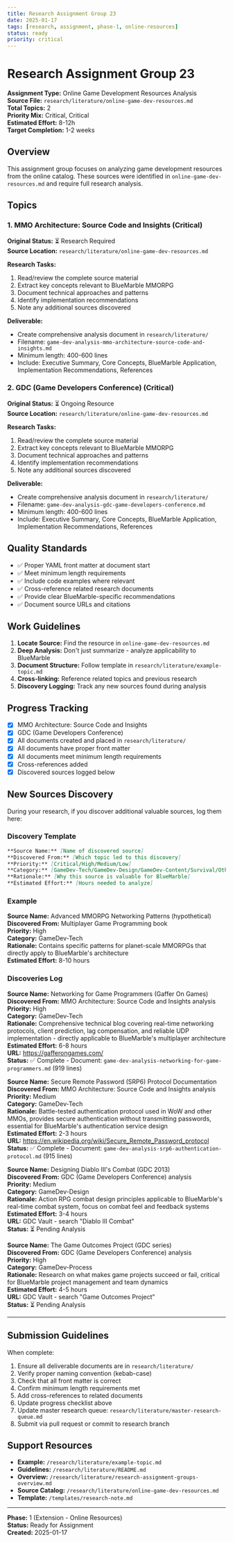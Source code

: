```yaml
---
title: Research Assignment Group 23
date: 2025-01-17
tags: [research, assignment, phase-1, online-resources]
status: ready
priority: critical
---
```


# Research Assignment Group 23

**Assignment Type:** Online Game Development Resources Analysis  
**Source File:** `research/literature/online-game-dev-resources.md`  
**Total Topics:** 2  
**Priority Mix:** Critical, Critical  
**Estimated Effort:** 8-12h  
**Target Completion:** 1-2 weeks

## Overview

This assignment group focuses on analyzing game development resources from the online catalog. These sources were identified in `online-game-dev-resources.md` and require full research analysis.

## Topics

### 1. MMO Architecture: Source Code and Insights (Critical)

**Original Status:** ⏳ Research Required  
**Source Location:** `research/literature/online-game-dev-resources.md`  

**Research Tasks:**
1. Read/review the complete source material
2. Extract key concepts relevant to BlueMarble MMORPG
3. Document technical approaches and patterns
4. Identify implementation recommendations
5. Note any additional sources discovered

**Deliverable:**
- Create comprehensive analysis document in `research/literature/`
- Filename: `game-dev-analysis-mmo-architecture-source-code-and-insights.md`
- Minimum length: 400-600 lines
- Include: Executive Summary, Core Concepts, BlueMarble Application, Implementation Recommendations, References

### 2. GDC (Game Developers Conference) (Critical)

**Original Status:** ⏳ Ongoing Resource  
**Source Location:** `research/literature/online-game-dev-resources.md`  

**Research Tasks:**
1. Read/review the complete source material
2. Extract key concepts relevant to BlueMarble MMORPG
3. Document technical approaches and patterns
4. Identify implementation recommendations
5. Note any additional sources discovered

**Deliverable:**
- Create comprehensive analysis document in `research/literature/`
- Filename: `game-dev-analysis-gdc-game-developers-conference.md`
- Minimum length: 400-600 lines
- Include: Executive Summary, Core Concepts, BlueMarble Application, Implementation Recommendations, References

## Quality Standards

- ✅ Proper YAML front matter at document start
- ✅ Meet minimum length requirements
- ✅ Include code examples where relevant  
- ✅ Cross-reference related research documents
- ✅ Provide clear BlueMarble-specific recommendations
- ✅ Document source URLs and citations

## Work Guidelines

1. **Locate Source:** Find the resource in `online-game-dev-resources.md`
2. **Deep Analysis:** Don't just summarize - analyze applicability to BlueMarble
3. **Document Structure:** Follow template in `research/literature/example-topic.md`
4. **Cross-linking:** Reference related topics and previous research
5. **Discovery Logging:** Track any new sources found during analysis

## Progress Tracking

- [x] MMO Architecture: Source Code and Insights
- [x] GDC (Game Developers Conference)
- [x] All documents created and placed in `research/literature/`
- [x] All documents have proper front matter
- [x] All documents meet minimum length requirements
- [x] Cross-references added
- [x] Discovered sources logged below

## New Sources Discovery

During your research, if you discover additional valuable sources, log them here:

### Discovery Template

```markdown
**Source Name:** [Name of discovered source]  
**Discovered From:** [Which topic led to this discovery]  
**Priority:** [Critical/High/Medium/Low]  
**Category:** [GameDev-Tech/GameDev-Design/GameDev-Content/Survival/Other]  
**Rationale:** [Why this source is valuable for BlueMarble]  
**Estimated Effort:** [Hours needed to analyze]
```

### Example

**Source Name:** Advanced MMORPG Networking Patterns (hypothetical)  
**Discovered From:** Multiplayer Game Programming book  
**Priority:** High  
**Category:** GameDev-Tech  
**Rationale:** Contains specific patterns for planet-scale MMORPGs that directly apply to BlueMarble's architecture  
**Estimated Effort:** 8-10 hours

### Discoveries Log

**Source Name:** Networking for Game Programmers (Gaffer On Games)  
**Discovered From:** MMO Architecture: Source Code and Insights analysis  
**Priority:** High  
**Category:** GameDev-Tech  
**Rationale:** Comprehensive technical blog covering real-time networking protocols, client prediction, lag compensation, and reliable UDP implementation - directly applicable to BlueMarble's multiplayer architecture  
**Estimated Effort:** 6-8 hours  
**URL:** https://gafferongames.com/  
**Status:** ✅ Complete - Document: `game-dev-analysis-networking-for-game-programmers.md` (919 lines)

**Source Name:** Secure Remote Password (SRP6) Protocol Documentation  
**Discovered From:** MMO Architecture: Source Code and Insights analysis  
**Priority:** Medium  
**Category:** GameDev-Tech  
**Rationale:** Battle-tested authentication protocol used in WoW and other MMOs, provides secure authentication without transmitting passwords, essential for BlueMarble's authentication service design  
**Estimated Effort:** 2-3 hours  
**URL:** https://en.wikipedia.org/wiki/Secure_Remote_Password_protocol  
**Status:** ✅ Complete - Document: `game-dev-analysis-srp6-authentication-protocol.md` (915 lines)

**Source Name:** Designing Diablo III's Combat (GDC 2013)  
**Discovered From:** GDC (Game Developers Conference) analysis  
**Priority:** Medium  
**Category:** GameDev-Design  
**Rationale:** Action RPG combat design principles applicable to BlueMarble's real-time combat system, focus on combat feel and feedback systems  
**Estimated Effort:** 3-4 hours  
**URL:** GDC Vault - search "Diablo III Combat"  
**Status:** ⏳ Pending Analysis

**Source Name:** The Game Outcomes Project (GDC series)  
**Discovered From:** GDC (Game Developers Conference) analysis  
**Priority:** High  
**Category:** GameDev-Process  
**Rationale:** Research on what makes game projects succeed or fail, critical for BlueMarble project management and team dynamics  
**Estimated Effort:** 4-5 hours  
**URL:** GDC Vault - search "Game Outcomes Project"  
**Status:** ⏳ Pending Analysis

---

## Submission Guidelines

When complete:

1. Ensure all deliverable documents are in `research/literature/`
2. Verify proper naming convention (kebab-case)
3. Check that all front matter is correct
4. Confirm minimum length requirements met
5. Add cross-references to related documents
6. Update progress checklist above
7. Update master research queue: `research/literature/master-research-queue.md`
8. Submit via pull request or commit to research branch

## Support Resources

- **Example:** `/research/literature/example-topic.md`
- **Guidelines:** `/research/literature/README.md`
- **Overview:** `/research/literature/research-assignment-groups-overview.md`
- **Source Catalog:** `/research/literature/online-game-dev-resources.md`
- **Template:** `/templates/research-note.md`

---

**Phase:** 1 (Extension - Online Resources)  
**Status:** Ready for Assignment  
**Created:** 2025-01-17
